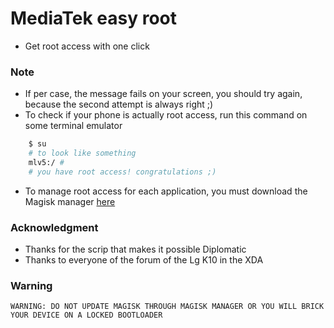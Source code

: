 # MediaTek easy root
- Get root access with one click
### Note
- If per case, the message fails on your screen, you should try again, because the second attempt is always right ;)
- To check if your phone is actually root access, run this command on some terminal emulator
```sh
    $ su
    # to look like something
    mlv5:/ #
    # you have root access! congratulations ;)
````
- To manage root access for each application, you must download the Magisk manager [here](https://magiskmanager.com/)

### Acknowledgment
- Thanks for the scrip that makes it possible Diplomatic
- Thanks to everyone of the forum of the Lg K10 in the XDA

### Warning
    WARNING: DO NOT UPDATE MAGISK THROUGH MAGISK MANAGER OR YOU WILL BRICK YOUR DEVICE ON A LOCKED BOOTLOADER

